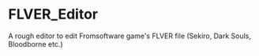 # FLVER_Editor
A rough editor to edit Fromsoftware game's FLVER file (Sekiro, Dark Souls, Bloodborne etc.)

